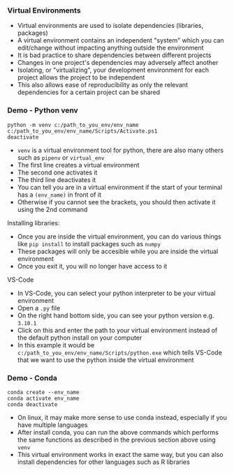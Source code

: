 ### Virtual Environments
- Virtual environments are used to isolate dependencies (libraries, packages)
- A virtual environment contains an independent "system" which you can edit/change without impacting anything outside the environment
- It is bad practice to share dependencies between different projects
- Changes in one project's dependencies may adversely affect another
- Isolating, or "virtualizing", your development environment for each project allows the project to be independent
- This also allows ease of reproducibility as only the relevant dependencies for a certain project can be shared

### Demo - Python venv
```
python -m venv c:/path_to_you_env/env_name
c:/path_to_you_env/env_name/Scripts/Activate.ps1
deactivate
```
- ```venv``` is a virtual environment tool for python, there are also many others such as ```pipenv``` or ```virtual_env```
- The first line creates a virtual environment
- The second one activates it
- The third line deactivates it
- You can tell you are in a virtual environment if the start of your terminal has a ```(env_name)``` in front of it
- Otherwise if you cannot see the brackets, you should then activate it using the 2nd command

Installing libraries:
- Once you are inside the virtual environment, you can do various things like ```pip install``` to install packages such as ```numpy```
- These packages will only be accesible while you are inside the virtual environment
- Once you exit it, you will no longer have access to it

VS-Code
- In VS-Code, you can select your python interpreter to be your virtual environment
- Open a ```.py``` file
- On the right hand bottom side, you can see your python version e.g. ```3.10.1```
- Click on this and enter the path to your virtual environment instead of the default python install on your computer
- In this example it would be ```c:/path_to_you_env/env_name/Scripts/python.exe``` which tells VS-Code that we want to use the python inside the virtual environment

### Demo - Conda
```
conda create --env_name
conda activate env_name
conda deactivate
```
- On linux, it may make more sense to use conda instead, especially if you have multiple languages
- After install conda, you can run the above commands which performs the same functions as described in the previous section above using ```venv```
- This virtual environment works in exact the same way, but you can also install dependencies for other languages such as R libraries
